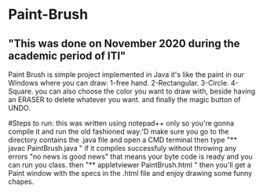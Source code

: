 # Paint-Brush
## "This was done on November 2020 during the academic period of ITI"
Paint Brush is simple project implemented in Java it's like the paint in our Windows where you can draw:
1-free hand.  2-Rectangular.  3-Circle.   4-Square.
you can also choose the color you want to draw with, beside having an ERASER to delete whatever you want.
and finally the magic button of UNDO.

#Steps to run:
this was written using notepad++ only so you're gonna compile it and run the old fashioned way:'D
make sure you go to the directory contains the .java file and open a CMD terminal then type "** javac PaintBrush.java "
if it compiles successfuly without throwing any errors "no news is good news" that means your byte code is ready and you can run you class.
then "** appletviewer PaintBrush.html " then you'll get a Paint window with the specs in the .html file and enjoy drawing some funny chapes.

